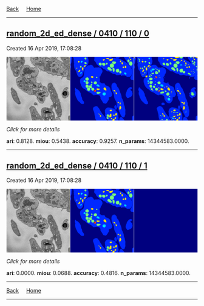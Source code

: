 
[Back](..)&nbsp;&nbsp;&nbsp;&nbsp;&nbsp;[Home](https://leapmanlab.github.io/snapshots)

---

<div class="summary"><a href="0"><h2>random_2d_ed_dense / 0410 / 110 / 0</h2></a><p>Created 16 Apr 2019, 17:08:28
</p><a href="0"><img src="0/media/summary.png" align="center"></a><p>
<i>Click for more details</i>
</p></div>

**ari**: 0.8128. **miou**: 0.5438. **accuracy**: 0.9257. **n_params**: 14344583.0000. 

---

<div class="summary"><a href="1"><h2>random_2d_ed_dense / 0410 / 110 / 1</h2></a><p>Created 16 Apr 2019, 17:08:28
</p><a href="1"><img src="1/media/summary.png" align="center"></a><p>
<i>Click for more details</i>
</p></div>

**ari**: 0.0000. **miou**: 0.0688. **accuracy**: 0.4816. **n_params**: 14344583.0000. 

---

[Back](..)&nbsp;&nbsp;&nbsp;&nbsp;&nbsp;[Home](https://leapmanlab.github.io/snapshots)

---
